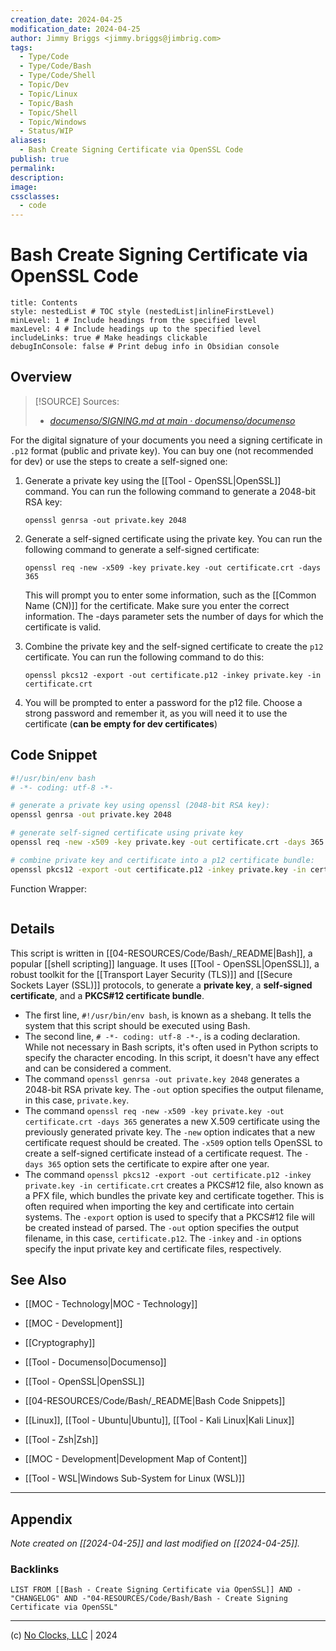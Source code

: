 ```yaml
---
creation_date: 2024-04-25
modification_date: 2024-04-25
author: Jimmy Briggs <jimmy.briggs@jimbrig.com>
tags:
  - Type/Code
  - Type/Code/Bash
  - Type/Code/Shell
  - Topic/Dev
  - Topic/Linux
  - Topic/Bash
  - Topic/Shell
  - Topic/Windows
  - Status/WIP
aliases:
  - Bash Create Signing Certificate via OpenSSL Code
publish: true
permalink:
description:
image:
cssclasses:
  - code
---
```


# Bash Create Signing Certificate via OpenSSL Code

```table-of-contents
title: Contents 
style: nestedList # TOC style (nestedList|inlineFirstLevel)
minLevel: 1 # Include headings from the specified level
maxLevel: 4 # Include headings up to the specified level
includeLinks: true # Make headings clickable
debugInConsole: false # Print debug info in Obsidian console
```

## Overview

> [!SOURCE] Sources:
> - *[documenso/SIGNING.md at main · documenso/documenso](https://github.com/documenso/documenso/blob/main/SIGNING.md)*

For the digital signature of your documents you need a signing certificate in `.p12` format (public and private key). You can buy one (not recommended for dev) or use the steps to create a self-signed one:

1. Generate a private key using the [[Tool - OpenSSL|OpenSSL]] command. You can run the following command to generate a 2048-bit RSA key:
    
    `openssl genrsa -out private.key 2048`
    
2. Generate a self-signed certificate using the private key. You can run the following command to generate a self-signed certificate:
    
    `openssl req -new -x509 -key private.key -out certificate.crt -days 365`
    
    This will prompt you to enter some information, such as the [[Common Name (CN)]] for the certificate. Make sure you enter the correct information. The -days parameter sets the number of days for which the certificate is valid.
    
3. Combine the private key and the self-signed certificate to create the `p12` certificate. You can run the following command to do this:
    
    `openssl pkcs12 -export -out certificate.p12 -inkey private.key -in certificate.crt`
    
4. You will be prompted to enter a password for the p12 file. Choose a strong password and remember it, as you will need it to use the certificate (**can be empty for dev certificates**)
    
## Code Snippet

```bash
#!/usr/bin/env bash
# -*- coding: utf-8 -*-

# generate a private key using openssl (2048-bit RSA key):
openssl genrsa -out private.key 2048

# generate self-signed certificate using private key
openssl req -new -x509 -key private.key -out certificate.crt -days 365

# combine private key and certificate into a p12 certificate bundle:
openssl pkcs12 -export -out certificate.p12 -inkey private.key -in certificate.crt
```

Function Wrapper:

```bash

```

## Details

This script is written in [[04-RESOURCES/Code/Bash/_README|Bash]], a popular [[shell scripting]] language. It uses [[Tool - OpenSSL|OpenSSL]], a robust toolkit for the [[Transport Layer Security (TLS)]] and [[Secure Sockets Layer (SSL)]] protocols, to generate a **private key**, a **self-signed certificate**, and a **PKCS#12 certificate bundle**.

- The first line, `#!/usr/bin/env bash`, is known as a shebang. It tells the system that this script should be executed using Bash.
- The second line, `# -*- coding: utf-8 -*-`, is a coding declaration. While not necessary in Bash scripts, it's often used in Python scripts to specify the character encoding. In this script, it doesn't have any effect and can be considered a comment.
- The command `openssl genrsa -out private.key 2048` generates a 2048-bit RSA private key. The `-out` option specifies the output filename, in this case, `private.key`.
- The command `openssl req -new -x509 -key private.key -out certificate.crt -days 365` generates a new X.509 certificate using the previously generated private key. The `-new` option indicates that a new certificate request should be created. The `-x509` option tells OpenSSL to create a self-signed certificate instead of a certificate request. The `-days 365` option sets the certificate to expire after one year.
- The command `openssl pkcs12 -export -out certificate.p12 -inkey private.key -in certificate.crt` creates a PKCS#12 file, also known as a PFX file, which bundles the private key and certificate together. This is often required when importing the key and certificate into certain systems. The `-export` option is used to specify that a PKCS#12 file will be created instead of parsed. The `-out` option specifies the output filename, in this case, `certificate.p12`. The `-inkey` and `-in` options specify the input private key and certificate files, respectively.

## See Also

- [[MOC - Technology|MOC - Technology]]
- [[MOC - Development]]
- [[Cryptography]]

- [[Tool - Documenso|Documenso]]
- [[Tool - OpenSSL|OpenSSL]]

- [[04-RESOURCES/Code/Bash/_README|Bash Code Snippets]]
- [[Linux]], [[Tool - Ubuntu|Ubuntu]], [[Tool - Kali Linux|Kali Linux]]
- [[Tool - Zsh|Zsh]]
- [[MOC - Development|Development Map of Content]]
- [[Tool - WSL|Windows Sub-System for Linux (WSL)]]

***

## Appendix

*Note created on [[2024-04-25]] and last modified on [[2024-04-25]].*

### Backlinks

```dataview
LIST FROM [[Bash - Create Signing Certificate via OpenSSL]] AND -"CHANGELOG" AND -"04-RESOURCES/Code/Bash/Bash - Create Signing Certificate via OpenSSL"
```

***

(c) [No Clocks, LLC](https://github.com/noclocks) | 2024